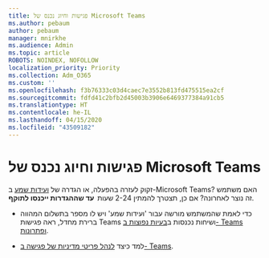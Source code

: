 ```yaml
---
title: פגישות וחיוג נכנס של Microsoft Teams
ms.author: pebaum
author: pebaum
manager: mnirkhe
ms.audience: Admin
ms.topic: article
ROBOTS: NOINDEX, NOFOLLOW
localization_priority: Priority
ms.collection: Adm_O365
ms.custom: ''
ms.openlocfilehash: f3b76333c03d4caec7e3552b813fd475515ea2cf
ms.sourcegitcommit: fdfd41c2bfb2d45003b3906e6469377384a91cb5
ms.translationtype: HT
ms.contentlocale: he-IL
ms.lasthandoff: 04/15/2020
ms.locfileid: "43509182"
---
```

# <a name="microsoft-teams-meetings-and-dial-in"></a>פגישות וחיוג נכנס של Microsoft Teams

זקוק לעזרה בהפעלה, או הגדרה של [ועידות שמע](https://docs.microsoft.com/microsoftteams/audio-conferencing-in-office-365) ב-Microsoft Teams? האם משתמש זה נוצר לאחרונה? אם כן, תצטרך להמתין 2-24 שעות  **עד שההגדרות ייכנסו לתוקף**.

- כדי לאמת שהמשתמש מורשה עבור 'ועידות שמע' ויש לו מספר בתשלום המהווה ברירת מחדל, ראה פגישות Teams ושיחות נכנסות ב[בעיות נפוצות ב- Teams ופתרונות](https://docs.microsoft.com/microsoftteams/known-issues).

- למד כיצד [לנהל פריטי מדיניות של פגישה ב- Teams](https://docs.microsoft.com/microsoftteams/meeting-policies-in-teams). 
